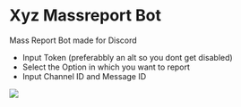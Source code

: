 # Xyz Massreport Bot
Mass Report Bot made for Discord
- Input Token (preferabbly an alt so you dont get disabled)
- Select the Option in which you want to report
- Input Channel ID and Message ID
</p>
<img src="https://media.discordapp.net/attachments/1070897711429193760/1095949521269301308/image.png">
